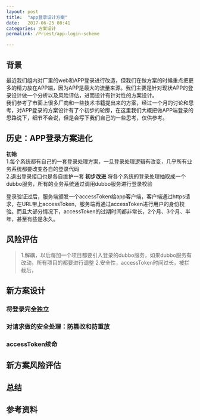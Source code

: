 ```yaml
---
layout: post  
title:  "app登录设计方案"  
date:   2017-06-25 00:41  
categories: 方案设计  
permalink: /Priest/app-login-scheme

---
```


## 背景
最近我们组内对厂里的web和APP登录进行改造，但我们在做方案的时候重点把更多的精力放在APP端，因为APP是最大的流量来源。我们主要是针对现状APP的登录设计做一个分析以及风险评估，进而设计有针对性的方案设计。  
我们参考了市面上很多厂商和一些技术书籍提出来的方案，经过一个月的讨论和思考，对APP登录的方案设计有了个初步的轮廓，在这里我们大概把做APP端登录的思路说下，细节不会说，但是会写下我们自己的一些思考，仅供参考。

## 历史：APP登录方案进化  

**初始**  
 1.每个系统都有自己的一套登录处理方案，一旦登录处理逻辑有改变，几乎所有业务系统都要改变各自的登录代码  
 2.退出登录接口也是各自维护一套
**初步改进**
 将各个系统的登录处理抽取成一个dubbo服务，所有的业务系统通过调用dubbo服务进行登录校验    

登录验证过后，服务端颁发一个accessToken给app客户端，客户端通过https请求，在URL带上accessToken，服务端再通过accessToken进行用户的身份校验。而且大部分情况下，accessToken的过期时间都非常长，2个月、3个月、半年，甚至有些是永久。       

## 风险评估
> 1.解耦，以后每加一个项目都要引入登录的dubbo服务，如果dubbo服务有改动，所有项目的都要进行调整
> 2.安全性，accessToken时间过长，被拦截后，
>
>
>
>
>
>
## 新方案设计

### 将登录完全独立

### 对请求做的安全处理：防篡改和防重放

### accessToken续命

## 新方案风险评估

## 总结

## 参考资料
